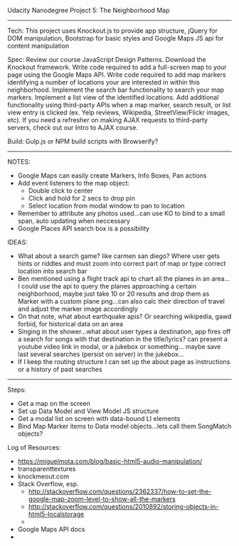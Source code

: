 Udacity Nanodegree Project 5: The Neighborhood Map
***************************************************************************
Tech: This project uses Knockout.js to provide app structure, jQuery for DOM manipulation,
Bootstrap for basic styles and Google Maps JS api for content manipulation

Spec:
Review our course JavaScript Design Patterns.
Download the Knockout framework.
Write code required to add a full-screen map to your page using the Google Maps API.
Write code required to add map markers identifying a number of locations your are interested in within this neighborhood.
Implement the search bar functionality to search your map markers.
Implement a list view of the identified locations.
Add additional functionality using third-party APIs when a map marker, search result, or list view entry is clicked (ex. Yelp reviews, Wikipedia, StreetView/Flickr images, etc). If you need a refresher on making AJAX requests to third-party servers, check out our Intro to AJAX course.

Build: Gulp.js or NPM build scripts with Browserify?

****************************************************************************
NOTES:
- Google Maps can easily create Markers, Info Boxes, Pan actions
- Add event listeners to the map object:
	- Double click to center
	- Click and hold for 2 secs to drop pin
	- Select location from modal window to pan to location
- Remember to attribute any photos used...can use KO to bind to a small span, auto updating when neccessary
- Google Places API search box is a possibility

IDEAS:
- What about a search game? like carmen san diego? Where user gets hints or riddles
and must zoom into correct part of map or type correct location into search bar
- Ben mentioned using a flight track api to chart all the planes in an area...
I could use the api to query the planes approaching a certain neighborhood, maybe just take
10 or 20 results and drop them as Marker with a custom plane png...can also calc their direction
of travel and adjust the marker image accordingly
- On that note, what about earthquake apis? Or searching wikipedia, gawd forbid, for historical
data on an area
- Singing in the shower...what about user types a destination, app fires off a search for songs with that
destination in the title/lyrics? can present a youtube video link in modal, or a jukebox or something...
maybe save last several searches (persist on server) in the jukebox...
- If I keep the routing structure I can set up the about page as instructions or a history of past searches


*****************************************************************************
Steps:
- Get a map on the screen
- Set up Data Model and View Model JS structure
- Get a modal list on screen with data-bound LI elements
- Bind Map Marker items to Data model objects...lets call them SongMatch objects?

Log of Resources:
- https://miguelmota.com/blog/basic-html5-audio-manipulation/
- transparenttextures
- knockmeout.com
- Stack Overflow, esp.
	- http://stackoverflow.com/questions/2362337/how-to-set-the-google-map-zoom-level-to-show-all-the-markers
	- http://stackoverflow.com/questions/2010892/storing-objects-in-html5-localstorage
	-
- Google Maps API docs
-


